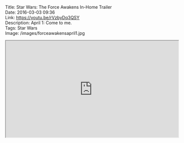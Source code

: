 Title: Star Wars: The Force Awakens In-Home Trailer  
Date: 2016-03-03 09:36  
Link: https://youtu.be/rVzbyDq3QSY  
Description: April 1: Come to me.  
Tags: Star Wars  
Image: /images/forceawakensapril1.jpg

<iframe width="560" height="315" src="https://www.youtube.com/embed/rVzbyDq3QSY" allowfullscreen></iframe>